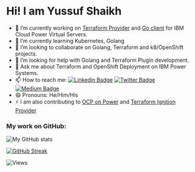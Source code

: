 
# Hi! I am Yussuf Shaikh 


- 🔭 I’m currently working on [Terraform Provider](https://github.com/IBM-Cloud/terraform-provider-ibm) and [Go client](https://github.com/IBM-Cloud/power-go-client) for IBM Cloud Power Virtual Servers.
- 🌱 I’m currently learning Kubernetes, Golang
- 👯 I’m looking to collaborate on Golang, Terraform and k8/OpenShift projects.
- 🤔 I’m looking for help with Golang and Terraform Plugin development.
- 💬 Ask me about Terraform and OpenShift Deployment on IBM Power Systems.
- 📫 How to reach me: [![Linkedin Badge](https://img.shields.io/badge/-yussuf-blue?style=flat-square&logo=Linkedin&logoColor=white&link=https://www.linkedin.com/in/yussuf/)](https://www.linkedin.com/in/yussuf)
[![Twitter Badge](https://img.shields.io/badge/-yussufshaikh-1ca0f1?style=flat-square&labelColor=1ca0f1&logo=twitter&logoColor=white&link=https://twitter.com/yussufshaikh)](https://twitter.com/yussufshaikh)
[![Medium Badge](https://img.shields.io/badge/-yussufshaikh-black?style=flat-square&labelColor=black&logo=medium&logoColor=white&link=https://medium.com/@yussufshaikh)](https://medium.com/@yussufshaikh)
- 😄 Pronouns: He/Him/His
- ⚡ I am also contributing to [OCP on Power](https://github.com/ocp-power-automation) and [Terraform Ignition Provider](https://github.com/community-terraform-providers/terraform-provider-ignition)


### My work on GitHub:

![My GitHub stats](https://github-readme-stats.vercel.app/api?username=yussufsh&show_icons=true&include_all_commits=true&count_private=true&hide=stars)

<!-- ![Top Langs](https://github-readme-stats.vercel.app/api/top-langs/?username=yussufsh&layout=compact) -->

[![GitHub Streak](https://github-readme-streak-stats.herokuapp.com?user=yussufsh&theme=vue&date_format=j%20M%5B%20Y%5D)](https://git.io/streak-stats)

![Views](https://komarev.com/ghpvc/?username=yussufsh)
